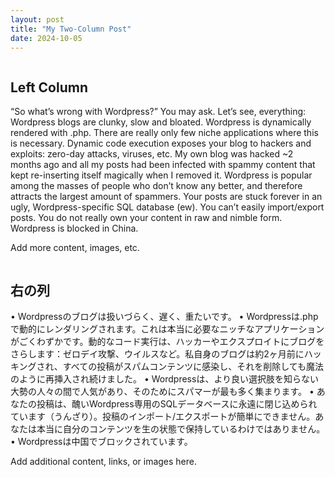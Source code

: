 ```yaml
---
layout: post
title: "My Two-Column Post"
date: 2024-10-05
---
```


<div class="two-column">
  <div class="column left">
    <!-- Left column content -->
    <h2>Left Column</h2>
    <p>“So what’s wrong with Wordpress?” You may ask. Let’s see, everything:
Wordpress blogs are clunky, slow and bloated.
Wordpress is dynamically rendered with .php. There are really only few niche applications where this is necessary. Dynamic code execution exposes your blog to hackers and exploits: zero-day attacks, viruses, etc. My own blog was hacked ~2 months ago and all my posts had been infected with spammy content that kept re-inserting itself magically when I removed it.
Wordpress is popular among the masses of people who don’t know any better, and therefore attracts the largest amount of spammers.
Your posts are stuck forever in an ugly, Wordpress-specific SQL database (ew). You can’t easily import/export posts. You do not really own your content in raw and nimble form.
Wordpress is blocked in China.</p>
    <p>Add more content, images, etc.</p>
  </div>
  
  <div class="column right">
    <!-- Right column content -->
    <h2>右の列</h2>
    <p>	•	Wordpressのブログは扱いづらく、遅く、重たいです。
	•	Wordpressは.phpで動的にレンダリングされます。これは本当に必要なニッチなアプリケーションがごくわずかです。動的なコード実行は、ハッカーやエクスプロイトにブログをさらします：ゼロデイ攻撃、ウイルスなど。私自身のブログは約2ヶ月前にハッキングされ、すべての投稿がスパムコンテンツに感染し、それを削除しても魔法のように再挿入され続けました。
	•	Wordpressは、より良い選択肢を知らない大勢の人々の間で人気があり、そのためにスパマーが最も多く集まります。
	•	あなたの投稿は、醜いWordpress専用のSQLデータベースに永遠に閉じ込められています（うんざり）。投稿のインポート/エクスポートが簡単にできません。あなたは本当に自分のコンテンツを生の状態で保持しているわけではありません。
	•	Wordpressは中国でブロックされています。</p>
    <p>Add additional content, links, or images here.</p>
  </div>
</div>